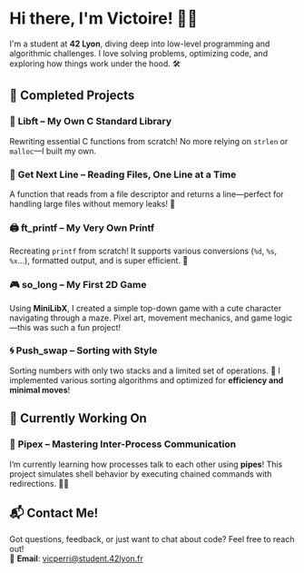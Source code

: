 # Hi there, I'm Victoire! 👋✨  

I'm a student at **42 Lyon**, diving deep into low-level programming and algorithmic challenges. I love solving problems, optimizing code, and exploring how things work under the hood. 🛠️  

## 📌 Completed Projects  

### 🔹 **Libft** – My Own C Standard Library  
Rewriting essential C functions from scratch! No more relying on `strlen` or `malloc`—I built my own.  

### 📜 **Get Next Line** – Reading Files, One Line at a Time  
A function that reads from a file descriptor and returns a line—perfect for handling large files without memory leaks! 📖  

### 🖨️ **ft_printf** – My Very Own Printf  
Recreating `printf` from scratch! It supports various conversions (`%d`, `%s`, `%x`...), formatted output, and is super efficient. 🦾  

### 🎮 **so_long** – My First 2D Game  
Using **MiniLibX**, I created a simple top-down game with a cute character navigating through a maze. Pixel art, movement mechanics, and game logic—this was such a fun project!  

### 🌀 **Push_swap** – Sorting with Style  
Sorting numbers with only two stacks and a limited set of operations. 🚀 I implemented various sorting algorithms and optimized for **efficiency and minimal moves**!  

## 🔧 Currently Working On  

### 🔗 **Pipex** – Mastering Inter-Process Communication  
I’m currently learning how processes talk to each other using **pipes**! This project simulates shell behavior by executing chained commands with redirections. 🔄💡  

## 📬 Contact Me!  
Got questions, feedback, or just want to chat about code? Feel free to reach out!  
📧 **Email**: [vicperri@student.42lyon.fr](mailto:vicperri@student.42lyon.fr) 
